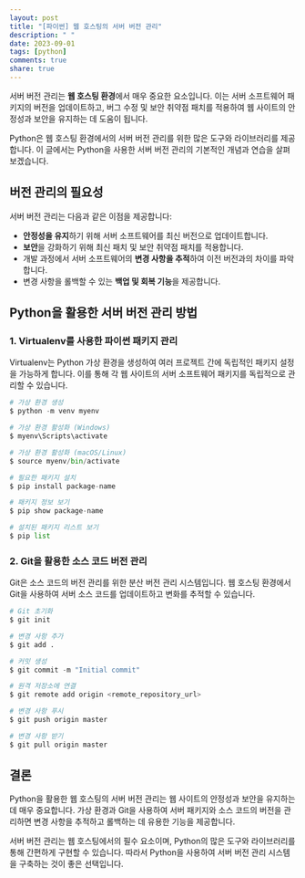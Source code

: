 ```yaml
---
layout: post
title: "[파이썬] 웹 호스팅의 서버 버전 관리"
description: " "
date: 2023-09-01
tags: [python]
comments: true
share: true
---
```


서버 버전 관리는 **웹 호스팅 환경**에서 매우 중요한 요소입니다. 이는 서버 소프트웨어 패키지의 버전을 업데이트하고, 버그 수정 및 보안 취약점 패치를 적용하여 웹 사이트의 안정성과 보안을 유지하는 데 도움이 됩니다.

Python은 웹 호스팅 환경에서의 서버 버전 관리를 위한 많은 도구와 라이브러리를 제공합니다. 이 글에서는 Python을 사용한 서버 버전 관리의 기본적인 개념과 연습을 살펴보겠습니다.

## 버전 관리의 필요성

서버 버전 관리는 다음과 같은 이점을 제공합니다:

- **안정성을 유지**하기 위해 서버 소프트웨어를 최신 버전으로 업데이트합니다.
- **보안**을 강화하기 위해 최신 패치 및 보안 취약점 패치를 적용합니다.
- 개발 과정에서 서버 소프트웨어의 **변경 사항을 추적**하여 이전 버전과의 차이를 파악합니다.
- 변경 사항을 롤백할 수 있는 **백업 및 회복 기능**을 제공합니다.

## Python을 활용한 서버 버전 관리 방법

### 1. Virtualenv를 사용한 파이썬 패키지 관리

Virtualenv는 Python 가상 환경을 생성하여 여러 프로젝트 간에 독립적인 패키지 설정을 가능하게 합니다. 이를 통해 각 웹 사이트의 서버 소프트웨어 패키지를 독립적으로 관리할 수 있습니다.

```python
# 가상 환경 생성
$ python -m venv myenv

# 가상 환경 활성화 (Windows)
$ myenv\Scripts\activate

# 가상 환경 활성화 (macOS/Linux)
$ source myenv/bin/activate

# 필요한 패키지 설치
$ pip install package-name

# 패키지 정보 보기
$ pip show package-name

# 설치된 패키지 리스트 보기
$ pip list
```

### 2. Git을 활용한 소스 코드 버전 관리

Git은 소스 코드의 버전 관리를 위한 분산 버전 관리 시스템입니다. 웹 호스팅 환경에서 Git을 사용하여 서버 소스 코드를 업데이트하고 변화를 추적할 수 있습니다.

```python
# Git 초기화
$ git init

# 변경 사항 추가
$ git add .

# 커밋 생성
$ git commit -m "Initial commit"

# 원격 저장소에 연결
$ git remote add origin <remote_repository_url>

# 변경 사항 푸시
$ git push origin master

# 변경 사항 받기
$ git pull origin master
```

## 결론

Python을 활용한 웹 호스팅의 서버 버전 관리는 웹 사이트의 안정성과 보안을 유지하는 데 매우 중요합니다. 가상 환경과 Git을 사용하여 서버 패키지와 소스 코드의 버전을 관리하면 변경 사항을 추적하고 롤백하는 데 유용한 기능을 제공합니다.

서버 버전 관리는 웹 호스팅에서의 필수 요소이며, Python의 많은 도구와 라이브러리를 통해 간편하게 구현할 수 있습니다. 따라서 Python을 사용하여 서버 버전 관리 시스템을 구축하는 것이 좋은 선택입니다.